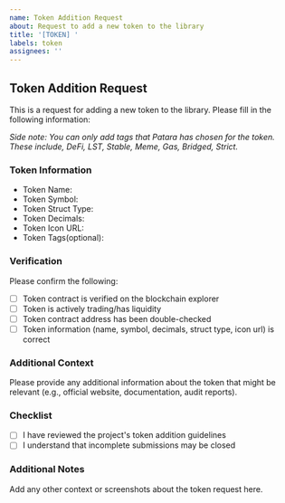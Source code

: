 ```yaml
---
name: Token Addition Request
about: Request to add a new token to the library
title: '[TOKEN] '
labels: token
assignees: ''
---
```


## Token Addition Request

This is a request for adding a new token to the library. Please fill in the following information:

_Side note: You can only add tags that Patara has chosen for the token. These include, DeFi, LST, Stable, Meme, Gas, Bridged, Strict._

### Token Information

- Token Name:
- Token Symbol:
- Token Struct Type:
- Token Decimals:
- Token Icon URL:
- Token Tags(optional):

### Verification

Please confirm the following:

- [ ] Token contract is verified on the blockchain explorer
- [ ] Token is actively trading/has liquidity
- [ ] Token contract address has been double-checked
- [ ] Token information (name, symbol, decimals, struct type, icon url) is correct

### Additional Context

Please provide any additional information about the token that might be relevant (e.g., official website, documentation, audit reports).

### Checklist

- [ ] I have reviewed the project's token addition guidelines
- [ ] I understand that incomplete submissions may be closed

### Additional Notes

Add any other context or screenshots about the token request here.
